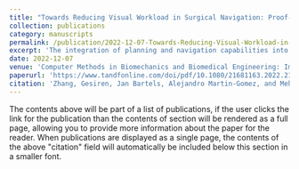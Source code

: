 ```yaml
---
title: "Towards Reducing Visual Workload in Surgical Navigation: Proof-of-concept of an Augmented Reality Haptic Guidance System"
collection: publications
category: manuscripts
permalink: /publication/2022-12-07-Towards-Reducing-Visual-Workload-in-Surgical-Navigation
excerpt: 'The integration of planning and navigation capabilities into the operating room has enabled surgeons take on more precise procedures. Traditionally, planning and navigation information is presented using monitors in the surgical theatre. But the monitors force the surgeon to frequently look away from the surgical area. Augmented reality technologies have enabled surgeons to visualise navigation information in-situ. However, burdening the visual field with additional information can be distracting. We propose integrating haptic feedback into a surgical tool handle to enable surgical guidance capabilities. This property reduces the amount of visual information, freeing surgeons to maintain visual attention over the patient and the surgical site.'
date: 2022-12-07
venue: 'Computer Methods in Biomechanics and Biomedical Engineering: Imaging & Visualization'
paperurl: 'https://www.tandfonline.com/doi/pdf/10.1080/21681163.2022.2152372?casa_token=bZaxLNM6AKEAAAAA:0m-M_8wrcXvx3wErL7D2vRcOYynee6W_rQcZI-ZNVJTNH_FUVZj1Vr_YtF0DFzoc_fujykStx2p8flQ'
citation: 'Zhang, Gesiren, Jan Bartels, Alejandro Martin-Gomez, and Mehran Armand. (2022). &quot;Towards Reducing Visual Workload in Surgical Navigation: Proof-of-concept of an Augmented Reality Haptic Guidance System.&quot; <i>In Computer Methods in Biomechanics and Biomedical Engineering: Imaging & Visualization</i>. 11(4) pp. 1073-1080.'
---
```


The contents above will be part of a list of publications, if the user clicks the link for the publication than the contents of section will be rendered as a full page, allowing you to provide more information about the paper for the reader. When publications are displayed as a single page, the contents of the above "citation" field will automatically be included below this section in a smaller font.
